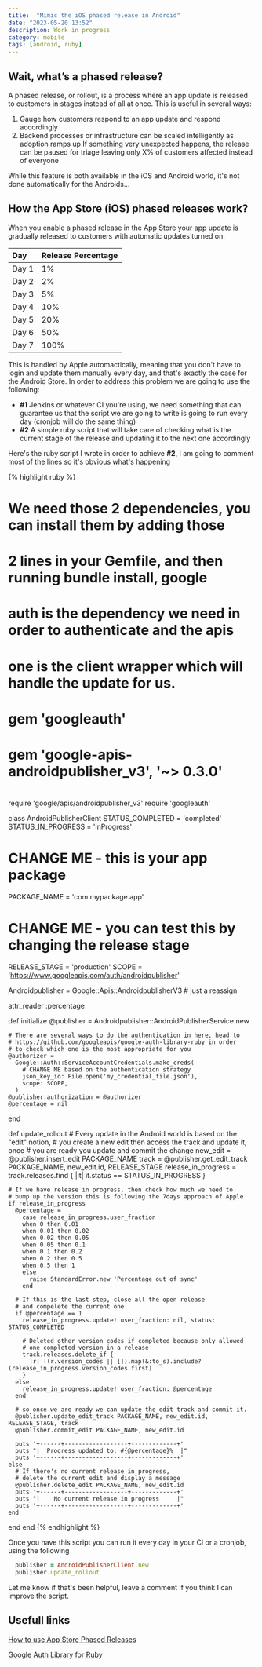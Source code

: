 ```yaml
---
title:  "Mimic the iOS phased release in Android"
date: "2023-05-20 13:52"
description: Work in progress
category: mobile
tags: [android, ruby]
---
```

## Wait, what’s a phased release?
A phased release, or rollout, is a process where an app update is released to customers in stages instead of all at once. This is useful in several ways:

1. Gauge how customers respond to an app update and respond accordingly
2. Backend processes or infrastructure can be scaled intelligently as adoption ramps up
If something very unexpected happens, the release can be paused for triage leaving only X% of customers affected instead of everyone

While this feature is both available in the iOS and Android world, it's not done automatically for the Androids...

## How the App Store (iOS) phased releases work?

When you enable a phased release in the App Store your app update is gradually released to customers with automatic updates turned on.
<table> <thead> <tr> <th style="text-align: left">Day</th> <th style="text-align: left">Release Percentage</th> </tr> </thead> <tbody> <tr> <td style="text-align: left">Day 1</td> <td style="text-align: left">1%</td> </tr> <tr> <td style="text-align: left">Day 2</td> <td style="text-align: left">2%</td> </tr> <tr> <td style="text-align: left">Day 3</td> <td style="text-align: left">5%</td> </tr> <tr> <td style="text-align: left">Day 4</td> <td style="text-align: left">10%</td> </tr> <tr> <td style="text-align: left">Day 5</td> <td style="text-align: left">20%</td> </tr> <tr> <td style="text-align: left">Day 6</td> <td style="text-align: left">50%</td> </tr> <tr> <td style="text-align: left">Day 7</td> <td style="text-align: left">100%</td> </tr> </tbody> </table>

This is handled by Apple automactically, meaning that you don't have to login and update them manually every day, and that's exactly the case for the Android Store. In order to address this problem we are going to use the following:

- **#1** Jenkins or whatever CI you're using, we need something that can guarantee us that the script we are going to write is going to run every day (cronjob will do the same thing)
- **#2** A simple ruby script that will take care of checking what is the current stage of the release and updating it to the next one accordingly

Here's the ruby script I wrote in order to achieve **#2**, I am going to comment most of the lines so it's obvious what's happening

{% highlight ruby %}
# We need those 2 dependencies, you can install them by adding those
# 2 lines in your Gemfile, and then running bundle install, google
# auth is the dependency we need in order to authenticate and the apis
# one is the client wrapper which will handle the update for us.
#
# gem 'googleauth'
# gem 'google-apis-androidpublisher_v3', '~> 0.3.0'
#

require 'google/apis/androidpublisher_v3'
require 'googleauth'

class AndroidPublisherClient
  STATUS_COMPLETED = 'completed'
  STATUS_IN_PROGRESS = 'inProgress'

  # CHANGE ME - this is your app package
  PACKAGE_NAME = 'com.mypackage.app'
  # CHANGE ME - you can test this by changing the release stage
  RELEASE_STAGE = 'production'
  SCOPE = 'https://www.googleapis.com/auth/androidpublisher'

  Androidpublisher = Google::Apis::AndroidpublisherV3 # just a reassign

  attr_reader :percentage

  def initialize
    @publisher = Androidpublisher::AndroidPublisherService.new

    # There are several ways to do the authentication in here, head to
    # https://github.com/googleapis/google-auth-library-ruby in order
    # to check which one is the most appropriate for you
    @authorizer =
      Google::Auth::ServiceAccountCredentials.make_creds(
        # CHANGE ME based on the authentication strategy
        json_key_io: File.open('my_credential_file.json'),
        scope: SCOPE,
      )
    @publisher.authorization = @authorizer
    @percentage = nil
  end

  def update_rollout
    # Every update in the Android world is based on the "edit" notion,
    # you create a new edit then access the track and update it, once
    # you are ready you update and commit the change
    new_edit = @publisher.insert_edit PACKAGE_NAME
    track = @publisher.get_edit_track PACKAGE_NAME, new_edit.id, RELEASE_STAGE
    release_in_progress = track.releases.find { |it| it.status == STATUS_IN_PROGRESS }

    # If we have release in progress, then check how much we need to
    # bump up the version this is following the 7days approach of Apple
    if release_in_progress
      @percentage =
        case release_in_progress.user_fraction
        when 0 then 0.01
        when 0.01 then 0.02
        when 0.02 then 0.05
        when 0.05 then 0.1
        when 0.1 then 0.2
        when 0.2 then 0.5
        when 0.5 then 1
        else
          raise StandardError.new 'Percentage out of sync'
        end

      # If this is the last step, close all the open release
      # and compelete the current one
      if @percentage == 1
        release_in_progress.update! user_fraction: nil, status: STATUS_COMPLETED

        # Deleted other version codes if completed because only allowed
        # one completed version in a release
        track.releases.delete_if {
          |r| !(r.version_codes || []).map(&:to_s).include?(release_in_progress.version_codes.first)
        }
      else
        release_in_progress.update! user_fraction: @percentage
      end

      # so once we are ready we can update the edit track and commit it.
      @publisher.update_edit_track PACKAGE_NAME, new_edit.id, RELEASE_STAGE, track
      @publisher.commit_edit PACKAGE_NAME, new_edit.id

      puts '+------+------------------+-------------+'
      puts "|  Progress updated to: #{@percentage}%  |"
      puts '+------+------------------+-------------+'
    else
      # If there's no current release in progress,
      # delete the current edit and display a message
      @publisher.delete_edit PACKAGE_NAME, new_edit.id
      puts '+------+------------------+-------------+'
      puts "|    No current release in progress     |"
      puts '+------+------------------+-------------+'
    end
  end
end
{% endhighlight %}

Once you have this script you can run it every day in your CI or a cronjob, using the following

```ruby
  publisher = AndroidPublisherClient.new
  publisher.update_rollout
```

Let me know if that's been helpful, leave a comment if you think I can improve the script.

## Usefull links

[How to use App Store Phased Releases
](https://docs.departures.to/appstore/how-to-use-app-store-phased-releases)

[Google Auth Library for Ruby
](https://github.com/googleapis/google-auth-library-ruby)